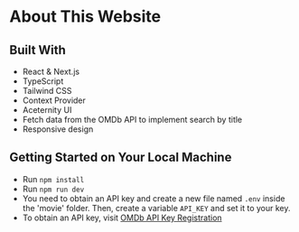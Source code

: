 # About This Website

## Built With

- React & Next.js
- TypeScript
- Tailwind CSS
- Context Provider
- Aceternity UI
- Fetch data from the OMDb API to implement search by title
- Responsive design

## Getting Started on Your Local Machine

- Run `npm install`
- Run `npm run dev`
- You need to obtain an API key and create a new file named `.env` inside the 'movie' folder. Then, create a variable `API_KEY` and set it to your key.
- To obtain an API key, visit [OMDb API Key Registration](https://www.omdbapi.com/apikey.aspx)

